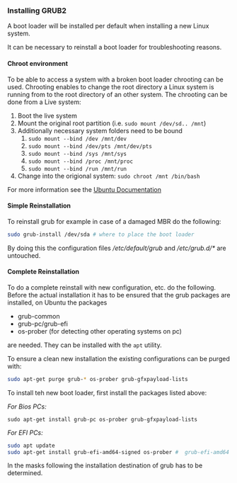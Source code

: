 ### Installing GRUB2
A boot loader will be installed per default when installing a new Linux system.

It can be necessary to reinstall a boot loader for troubleshooting reasons. 

#### Chroot environment
To be able to access a system with a broken boot loader chrooting can be used. Chrooting enables to change the root directory a Linux system is running from to the root directory of an other system. The chrooting can be done from a Live system:

1. Boot the live system
2. Mount the original root partition (i.e. `sudo mount /dev/sd.. /mnt`)
3. Additionally necessary system folders need to be bound
   1. `sudo mount --bind /dev /mnt/dev`
   2. `sudo mount --bind /dev/pts /mnt/dev/pts`
   3. `sudo mount --bind /sys /mnt/sys`
   4. `sudo mount --bind /proc /mnt/proc`
   5. `sudo mount --bind /run /mnt/run`
4. Change into the origional system: `sudo chroot /mnt /bin/bash`

For more information see the [Ubuntu Documentation](https://wiki.ubuntuusers.de/chroot/Live-CD/)

#### Simple Reinstallation
To reinstall grub for example in case of a damaged MBR do the following:

~~~~ bash
sudo grub-install /dev/sda # where to place the boot loader
~~~~

By doing this the configuration files */etc/default/grub* and */etc/grub.d/\** are untouched.

#### Complete Reinstallation
To do a complete reinstall with new configuration, etc. do the following.
Before the actual installation it has to be ensured that the grub packages are installed, on Ubuntu the packages

- grub-common
- grub-pc/grub-efi
- os-prober (for detecting other operating systems on pc)

are needed. They can be installed with the `apt` utility.

To ensure a clean new installation the existing configurations can be purged with:

~~~~ bash
sudo apt-get purge grub-* os-prober grub-gfxpayload-lists
~~~~

To install teh new boot loader, first install the packages listed above:

*For Bios PCs:*
~~~~ bios
sudo apt-get install grub-pc os-prober grub-gfxpayload-lists
~~~~

*For EFI PCs:*
~~~~ bash
sudo apt update
sudo apt-get install grub-efi-amd64-signed os-prober #  grub-efi-amd64 or grub-efi-ia32 (for 32Bit systems) also possible
~~~~ 

In the masks following the installation destination of grub has to be determined.
